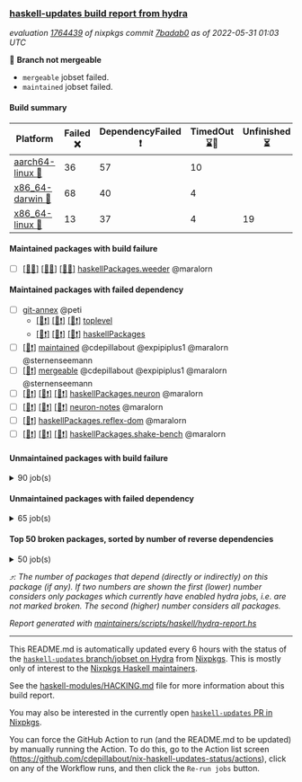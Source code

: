 ### [haskell-updates build report from hydra](https://hydra.nixos.org/jobset/nixpkgs/haskell-updates)
*evaluation [1764439](https://hydra.nixos.org/eval/1764439) of nixpkgs commit [7badab0](https://github.com/NixOS/nixpkgs/commits/7badab08b5789bd6c357704b43d1e4612abafd2d) as of 2022-05-31 01:03 UTC*

:red_circle: **Branch not mergeable**
  * `mergeable` jobset failed.
  * `maintained` jobset failed.

#### Build summary

 | Platform | Failed :x: | DependencyFailed :heavy_exclamation_mark: | TimedOut :hourglass::no_entry_sign: | Unfinished :hourglass_flowing_sand: | Success :heavy_check_mark: | 
 | --- | --- | --- | --- | --- | --- | 
 | [aarch64-linux :iphone:](https://hydra.nixos.org/eval/1764439?filter=.aarch64-linux) | 36 | 57 | 10 |  | 6206 | 
 | [x86_64-darwin :apple:](https://hydra.nixos.org/eval/1764439?filter=.x86_64-darwin) | 68 | 40 | 4 |  | 6139 | 
 | [x86_64-linux :penguin:](https://hydra.nixos.org/eval/1764439?filter=.x86_64-linux) | 13 | 37 | 4 | 19 | 6270 | 
#### Maintained packages with build failure
- [ ] [[:iphone::x:]](https://hydra.nixos.org/build/178577445) [[:apple::x:]](https://hydra.nixos.org/build/178580675) [[:penguin::x:]](https://hydra.nixos.org/build/178589717) [haskellPackages.weeder](https://hydra.nixos.org/eval/1764439?filter=haskellPackages.weeder) @maralorn
#### Maintained packages with failed dependency
- [ ] [git-annex](https://hydra.nixos.org/eval/1764439?filter=git-annex) @peti
  - [[:iphone::heavy_exclamation_mark:]](https://hydra.nixos.org/build/178588023) [[:apple::heavy_exclamation_mark:]](https://hydra.nixos.org/build/178580459) [[:penguin::heavy_exclamation_mark:]](https://hydra.nixos.org/build/178591294) [toplevel](https://hydra.nixos.org/eval/1764439?filter=git-annex)
  - [[:iphone::heavy_exclamation_mark:]](https://hydra.nixos.org/build/178590453) [[:apple::heavy_exclamation_mark:]](https://hydra.nixos.org/build/178579040) [[:penguin::heavy_exclamation_mark:]](https://hydra.nixos.org/build/178585494) [haskellPackages](https://hydra.nixos.org/eval/1764439?filter=haskellPackages.git-annex)
- [ ] [[:penguin::heavy_exclamation_mark:]](https://hydra.nixos.org/build/178700725) [maintained](https://hydra.nixos.org/eval/1764439?filter=maintained) @cdepillabout @expipiplus1 @maralorn @sternenseemann
- [ ] [[:penguin::heavy_exclamation_mark:]](https://hydra.nixos.org/build/178589486) [mergeable](https://hydra.nixos.org/eval/1764439?filter=mergeable) @cdepillabout @expipiplus1 @maralorn @sternenseemann
- [ ] [[:iphone::heavy_exclamation_mark:]](https://hydra.nixos.org/build/178700655) [[:apple::heavy_exclamation_mark:]](https://hydra.nixos.org/build/178700800) [[:penguin::heavy_exclamation_mark:]](https://hydra.nixos.org/build/178700678) [haskellPackages.neuron](https://hydra.nixos.org/eval/1764439?filter=haskellPackages.neuron) @maralorn
- [ ] [[:iphone::heavy_exclamation_mark:]](https://hydra.nixos.org/build/178700791) [[:apple::heavy_exclamation_mark:]](https://hydra.nixos.org/build/178700758) [[:penguin::heavy_exclamation_mark:]](https://hydra.nixos.org/build/178700794) [neuron-notes](https://hydra.nixos.org/eval/1764439?filter=neuron-notes) @maralorn
- [ ] [[:penguin::heavy_exclamation_mark:]](https://hydra.nixos.org/build/178580480) [haskellPackages.reflex-dom](https://hydra.nixos.org/eval/1764439?filter=haskellPackages.reflex-dom) @maralorn
- [ ] [[:iphone::heavy_exclamation_mark:]](https://hydra.nixos.org/build/178589164) [[:apple::heavy_exclamation_mark:]](https://hydra.nixos.org/build/178588410) [[:penguin::heavy_exclamation_mark:]](https://hydra.nixos.org/build/178586401) [haskellPackages.shake-bench](https://hydra.nixos.org/eval/1764439?filter=haskellPackages.shake-bench) @maralorn
#### Unmaintained packages with build failure
<details><summary>90 job(s) </summary>

- [ ] [[:iphone::x:]](https://hydra.nixos.org/build/178576717) [[:apple::x:]](https://hydra.nixos.org/build/178585311) [[:penguin::x:]](https://hydra.nixos.org/build/178586095) [haskellPackages.Chart-diagrams](https://hydra.nixos.org/eval/1764439?filter=haskellPackages.Chart-diagrams)  :arrow_heading_up: 9 | 14
- [ ] [[:iphone::x:]](https://hydra.nixos.org/build/178581820) [[:apple::x:]](https://hydra.nixos.org/build/178577090) [[:penguin::x:]](https://hydra.nixos.org/build/178594071) [haskellPackages.reflex](https://hydra.nixos.org/eval/1764439?filter=haskellPackages.reflex)  :arrow_heading_up: 6 | 44
- [ ] [[:iphone::x:]](https://hydra.nixos.org/build/178580821) [[:apple::heavy_check_mark:]](https://hydra.nixos.org/build/178585542) [[:penguin::heavy_check_mark:]](https://hydra.nixos.org/build/178579820) [haskellPackages.OrderedBits](https://hydra.nixos.org/eval/1764439?filter=haskellPackages.OrderedBits)  :arrow_heading_up: 5 | 36
- [ ] [hpack](https://hydra.nixos.org/eval/1764439?filter=hpack)  :arrow_heading_up: 4 | 14
  - [[:iphone::x:]](https://hydra.nixos.org/build/178579055) [[:apple::heavy_check_mark:]](https://hydra.nixos.org/build/178577598) [[:penguin::heavy_check_mark:]](https://hydra.nixos.org/build/178591448) [toplevel](https://hydra.nixos.org/eval/1764439?filter=hpack)
  - [[:iphone::heavy_check_mark:]](https://hydra.nixos.org/build/178593898) [[:apple::heavy_check_mark:]](https://hydra.nixos.org/build/178595116) [[:penguin::heavy_check_mark:]](https://hydra.nixos.org/build/178578535) [haskellPackages](https://hydra.nixos.org/eval/1764439?filter=haskellPackages.hpack)
- [ ] [[:iphone::x:]](https://hydra.nixos.org/build/178576783) [[:apple::x:]](https://hydra.nixos.org/build/178590748) [[:penguin::x:]](https://hydra.nixos.org/build/178577805) [haskellPackages.purescript](https://hydra.nixos.org/eval/1764439?filter=haskellPackages.purescript)  :arrow_heading_up: 3 | 8
- [ ] [[:iphone::x:]](https://hydra.nixos.org/build/178576809) [[:apple::heavy_check_mark:]](https://hydra.nixos.org/build/178578018) [[:penguin::heavy_check_mark:]](https://hydra.nixos.org/build/178586256) [haskellPackages.flatparse](https://hydra.nixos.org/eval/1764439?filter=haskellPackages.flatparse)  :arrow_heading_up: 3 | 5
- [ ] [[:iphone::x:]](https://hydra.nixos.org/build/178589003) [[:apple::heavy_check_mark:]](https://hydra.nixos.org/build/178591706) [[:penguin::heavy_check_mark:]](https://hydra.nixos.org/build/178594356) [haskellPackages.hw-json-simd](https://hydra.nixos.org/eval/1764439?filter=haskellPackages.hw-json-simd)  :arrow_heading_up: 2 | 8
- [ ] [[:iphone::x:]](https://hydra.nixos.org/build/178582790) [[:apple::heavy_check_mark:]](https://hydra.nixos.org/build/178588386) [[:penguin::heavy_check_mark:]](https://hydra.nixos.org/build/178588810) [haskellPackages.hw-simd](https://hydra.nixos.org/eval/1764439?filter=haskellPackages.hw-simd)  :arrow_heading_up: 2 | 8
- [ ] [[:iphone::x:]](https://hydra.nixos.org/build/178584294) [[:apple::heavy_check_mark:]](https://hydra.nixos.org/build/178585044) [[:penguin::heavy_check_mark:]](https://hydra.nixos.org/build/178582244) [haskellPackages.quic](https://hydra.nixos.org/eval/1764439?filter=haskellPackages.quic)  :arrow_heading_up: 2 | 2
- [ ] [[:iphone::x:]](https://hydra.nixos.org/build/178588770) [[:apple::heavy_check_mark:]](https://hydra.nixos.org/build/178595148) [[:penguin::heavy_check_mark:]](https://hydra.nixos.org/build/178587710) [haskellPackages.freetype2](https://hydra.nixos.org/eval/1764439?filter=haskellPackages.freetype2)  :arrow_heading_up: 1 | 8
- [ ] [[:iphone::heavy_check_mark:]](https://hydra.nixos.org/build/178582493) [[:apple::x:]](https://hydra.nixos.org/build/178590001) [[:penguin::heavy_check_mark:]](https://hydra.nixos.org/build/178581038) [haskellPackages.free-vector-spaces](https://hydra.nixos.org/eval/1764439?filter=haskellPackages.free-vector-spaces)  :arrow_heading_up: 1 | 7
- [ ] [[:iphone::x:]](https://hydra.nixos.org/build/178588014) [[:apple::heavy_check_mark:]](https://hydra.nixos.org/build/178586597) [[:penguin::heavy_check_mark:]](https://hydra.nixos.org/build/178591958) [haskellPackages.long-double](https://hydra.nixos.org/eval/1764439?filter=haskellPackages.long-double)  :arrow_heading_up: 1 | 2
- [ ] [[:iphone::x:]](https://hydra.nixos.org/build/178655807) [[:apple::x:]](https://hydra.nixos.org/build/178655802) [[:penguin::x:]](https://hydra.nixos.org/build/178655819) [haskellPackages.composite-cassava](https://hydra.nixos.org/eval/1764439?filter=haskellPackages.composite-cassava)  :arrow_heading_up: 1 | 1
- [ ] [[:iphone::x:]](https://hydra.nixos.org/build/178586191) [[:apple::x:]](https://hydra.nixos.org/build/178586963) [[:penguin::heavy_check_mark:]](https://hydra.nixos.org/build/178584803) [haskellPackages.easytensor](https://hydra.nixos.org/eval/1764439?filter=haskellPackages.easytensor)  :arrow_heading_up: 1 | 1
- [ ] [[:iphone::heavy_check_mark:]](https://hydra.nixos.org/build/178590955) [[:apple::x:]](https://hydra.nixos.org/build/178590566) [[:penguin::heavy_check_mark:]](https://hydra.nixos.org/build/178594277) [haskellPackages.grab](https://hydra.nixos.org/eval/1764439?filter=haskellPackages.grab)  :arrow_heading_up: 1 | 1
- [ ] [[:iphone::heavy_check_mark:]](https://hydra.nixos.org/build/178581028) [[:apple::x:]](https://hydra.nixos.org/build/178595362) [[:penguin::heavy_check_mark:]](https://hydra.nixos.org/build/178591845) [haskellPackages.kazura-queue](https://hydra.nixos.org/eval/1764439?filter=haskellPackages.kazura-queue)  :arrow_heading_up: 1 | 1
- [ ] [[:iphone::heavy_check_mark:]](https://hydra.nixos.org/build/178584109) [[:apple::x:]](https://hydra.nixos.org/build/178594502) [[:penguin::heavy_check_mark:]](https://hydra.nixos.org/build/178582825) [haskellPackages.keep-alive](https://hydra.nixos.org/eval/1764439?filter=haskellPackages.keep-alive)  :arrow_heading_up: 1 | 1
- [ ] [[:iphone::x:]](https://hydra.nixos.org/build/178586324) [[:apple::heavy_check_mark:]](https://hydra.nixos.org/build/178581133) [[:penguin::heavy_check_mark:]](https://hydra.nixos.org/build/178580064) [haskellPackages.nlopt-haskell](https://hydra.nixos.org/eval/1764439?filter=haskellPackages.nlopt-haskell)  :arrow_heading_up: 1 | 1
- [ ] [[:iphone::x:]](https://hydra.nixos.org/build/178700798) [[:apple::heavy_check_mark:]](https://hydra.nixos.org/build/178700740) [[:penguin::heavy_check_mark:]](https://hydra.nixos.org/build/178700702) [haskellPackages.swisstable](https://hydra.nixos.org/eval/1764439?filter=haskellPackages.swisstable)  :arrow_heading_up: 1 | 1
- [ ] [[:iphone::x:]](https://hydra.nixos.org/build/178578286) [[:apple::heavy_check_mark:]](https://hydra.nixos.org/build/178578363) [[:penguin::heavy_check_mark:]](https://hydra.nixos.org/build/178588035) [haskellPackages.unicode-properties](https://hydra.nixos.org/eval/1764439?filter=haskellPackages.unicode-properties)  :arrow_heading_up: 1 | 1
- [ ] [[:iphone::heavy_check_mark:]](https://hydra.nixos.org/build/178578840) [[:apple::x:]](https://hydra.nixos.org/build/178577147) [[:penguin::heavy_check_mark:]](https://hydra.nixos.org/build/178580620) [haskellPackages.zip](https://hydra.nixos.org/eval/1764439?filter=haskellPackages.zip)  :arrow_heading_up: 0 | 5
- [ ] [[:iphone::heavy_check_mark:]](https://hydra.nixos.org/build/178589262) [[:apple::x:]](https://hydra.nixos.org/build/178577259) [[:penguin::heavy_check_mark:]](https://hydra.nixos.org/build/178594238) [haskellPackages.PyF](https://hydra.nixos.org/eval/1764439?filter=haskellPackages.PyF)  :arrow_heading_up: 0 | 4
- [ ] [[:iphone::heavy_check_mark:]](https://hydra.nixos.org/build/178591753) [[:apple::x:]](https://hydra.nixos.org/build/178589361) [[:penguin::heavy_check_mark:]](https://hydra.nixos.org/build/178582714) [haskellPackages.hmidi](https://hydra.nixos.org/eval/1764439?filter=haskellPackages.hmidi)  :arrow_heading_up: 0 | 4
- [ ] [[:iphone::x:]](https://hydra.nixos.org/build/178589603) [[:apple::x:]](https://hydra.nixos.org/build/178589373) [[:penguin::x:]](https://hydra.nixos.org/build/178583875) [haskellPackages.bloodhound](https://hydra.nixos.org/eval/1764439?filter=haskellPackages.bloodhound)  :arrow_heading_up: 0 | 2
- [ ] [[:iphone::heavy_check_mark:]](https://hydra.nixos.org/build/178591190) [[:apple::x:]](https://hydra.nixos.org/build/178587512) [[:penguin::heavy_check_mark:]](https://hydra.nixos.org/build/178591027) [haskellPackages.posix-socket](https://hydra.nixos.org/eval/1764439?filter=haskellPackages.posix-socket)  :arrow_heading_up: 0 | 2
- [ ] [[:iphone::x:]](https://hydra.nixos.org/build/178588245) [[:apple::x:]](https://hydra.nixos.org/build/178595413) [[:penguin::x:]](https://hydra.nixos.org/build/178583505) [haskellPackages.servant-openapi3](https://hydra.nixos.org/eval/1764439?filter=haskellPackages.servant-openapi3)  :arrow_heading_up: 0 | 2
- [ ] [[:iphone::heavy_check_mark:]](https://hydra.nixos.org/build/178591059) [[:apple::x:]](https://hydra.nixos.org/build/178587819) [[:penguin::heavy_check_mark:]](https://hydra.nixos.org/build/178577559) [haskellPackages.gi-gdkx11](https://hydra.nixos.org/eval/1764439?filter=haskellPackages.gi-gdkx11)  :arrow_heading_up: 0 | 1
- [ ] [[:iphone::heavy_check_mark:]](https://hydra.nixos.org/build/178592946) [[:apple::x:]](https://hydra.nixos.org/build/178587992) [[:penguin::heavy_check_mark:]](https://hydra.nixos.org/build/178594839) [haskellPackages.hamid](https://hydra.nixos.org/eval/1764439?filter=haskellPackages.hamid)  :arrow_heading_up: 0 | 1
- [ ] [[:iphone::heavy_check_mark:]](https://hydra.nixos.org/build/178593498) [[:apple::x:]](https://hydra.nixos.org/build/178583194) [[:penguin::heavy_check_mark:]](https://hydra.nixos.org/build/178584434) [haskellPackages.hmatrix-morpheus](https://hydra.nixos.org/eval/1764439?filter=haskellPackages.hmatrix-morpheus)  :arrow_heading_up: 0 | 1
- [ ] [[:iphone::heavy_check_mark:]](https://hydra.nixos.org/build/178588359) [[:apple::x:]](https://hydra.nixos.org/build/178587791) [[:penguin::heavy_check_mark:]](https://hydra.nixos.org/build/178591404) [haskellPackages.huckleberry](https://hydra.nixos.org/eval/1764439?filter=haskellPackages.huckleberry)  :arrow_heading_up: 0 | 1
- [ ] [[:iphone::heavy_check_mark:]](https://hydra.nixos.org/build/178583215) [[:apple::x:]](https://hydra.nixos.org/build/178587040) [[:penguin::heavy_check_mark:]](https://hydra.nixos.org/build/178587363) [haskellPackages.openal-ffi](https://hydra.nixos.org/eval/1764439?filter=haskellPackages.openal-ffi)  :arrow_heading_up: 0 | 1
- [ ] [[:iphone::x:]](https://hydra.nixos.org/build/178584448) [[:apple::x:]](https://hydra.nixos.org/build/178582031) [[:penguin::x:]](https://hydra.nixos.org/build/178586787) [haskellPackages.pcre2](https://hydra.nixos.org/eval/1764439?filter=haskellPackages.pcre2)  :arrow_heading_up: 0 | 1
- [ ] [[:iphone::x:]](https://hydra.nixos.org/build/178592215) [[:apple::heavy_check_mark:]](https://hydra.nixos.org/build/178585209) [[:penguin::heavy_check_mark:]](https://hydra.nixos.org/build/178591112) [haskellPackages.picosat](https://hydra.nixos.org/eval/1764439?filter=haskellPackages.picosat)  :arrow_heading_up: 0 | 1
- [ ] [[:iphone::heavy_check_mark:]](https://hydra.nixos.org/build/178583799) [[:apple::x:]](https://hydra.nixos.org/build/178594911) [[:penguin::heavy_check_mark:]](https://hydra.nixos.org/build/178588102) [haskellPackages.select](https://hydra.nixos.org/eval/1764439?filter=haskellPackages.select)  :arrow_heading_up: 0 | 1
- [ ] [[:iphone::heavy_check_mark:]](https://hydra.nixos.org/build/178593694) [[:apple::x:]](https://hydra.nixos.org/build/178584930) [[:penguin::heavy_check_mark:]](https://hydra.nixos.org/build/178576964) [haskellPackages.sysinfo](https://hydra.nixos.org/eval/1764439?filter=haskellPackages.sysinfo)  :arrow_heading_up: 0 | 1
- [ ] [[:iphone::heavy_check_mark:]](https://hydra.nixos.org/build/178590844) [[:apple::x:]](https://hydra.nixos.org/build/178576345) [[:penguin::heavy_check_mark:]](https://hydra.nixos.org/build/178577061) [haskellPackages.FractalArt](https://hydra.nixos.org/eval/1764439?filter=haskellPackages.FractalArt) 
- [ ] [[:iphone::x:]](https://hydra.nixos.org/build/178578849) [[:apple::heavy_check_mark:]](https://hydra.nixos.org/build/178581194) [[:penguin::heavy_check_mark:]](https://hydra.nixos.org/build/178584815) [haskellPackages.HsASA](https://hydra.nixos.org/eval/1764439?filter=haskellPackages.HsASA) 
- [ ] [[:iphone::x:]](https://hydra.nixos.org/build/178587340) [[:apple::heavy_check_mark:]](https://hydra.nixos.org/build/178587124) [[:penguin::heavy_check_mark:]](https://hydra.nixos.org/build/178585583) [haskellPackages.binary-io](https://hydra.nixos.org/eval/1764439?filter=haskellPackages.binary-io) 
- [ ] [[:iphone::hourglass::no_entry_sign:]](https://hydra.nixos.org/build/178585255) [[:apple::x:]](https://hydra.nixos.org/build/178588587) [[:penguin::hourglass::no_entry_sign:]](https://hydra.nixos.org/build/178594092) [haskellPackages.bindings-common](https://hydra.nixos.org/eval/1764439?filter=haskellPackages.bindings-common) 
- [ ] [[:iphone::heavy_check_mark:]](https://hydra.nixos.org/build/178594215) [[:apple::x:]](https://hydra.nixos.org/build/178590778) [[:penguin::heavy_check_mark:]](https://hydra.nixos.org/build/178587684) [haskellPackages.chiphunk](https://hydra.nixos.org/eval/1764439?filter=haskellPackages.chiphunk) 
- [ ] [[:iphone::x:]](https://hydra.nixos.org/build/178585897) [[:apple::heavy_check_mark:]](https://hydra.nixos.org/build/178591307) [[:penguin::heavy_check_mark:]](https://hydra.nixos.org/build/178595318) [haskellPackages.comfort-fftw](https://hydra.nixos.org/eval/1764439?filter=haskellPackages.comfort-fftw) 
- [ ] [[:iphone::x:]](https://hydra.nixos.org/build/178655813) [[:apple::x:]](https://hydra.nixos.org/build/178655779) [[:penguin::x:]](https://hydra.nixos.org/build/178655809) [haskellPackages.composite-dhall](https://hydra.nixos.org/eval/1764439?filter=haskellPackages.composite-dhall) 
- [ ] [[:iphone::x:]](https://hydra.nixos.org/build/178655793) [[:apple::x:]](https://hydra.nixos.org/build/178655788) [[:penguin::x:]](https://hydra.nixos.org/build/178655790) [haskellPackages.composite-ekg](https://hydra.nixos.org/eval/1764439?filter=haskellPackages.composite-ekg) 
- [ ] [[:iphone::x:]](https://hydra.nixos.org/build/178655815) [[:apple::x:]](https://hydra.nixos.org/build/178655787) [[:penguin::x:]](https://hydra.nixos.org/build/178655805) [haskellPackages.composite-lens-extra](https://hydra.nixos.org/eval/1764439?filter=haskellPackages.composite-lens-extra) 
- [ ] [[:iphone::x:]](https://hydra.nixos.org/build/178590105) [[:apple::heavy_check_mark:]](https://hydra.nixos.org/build/178588287) [[:penguin::heavy_check_mark:]](https://hydra.nixos.org/build/178589211) [haskellPackages.decision-diagrams](https://hydra.nixos.org/eval/1764439?filter=haskellPackages.decision-diagrams) 
- [ ] [[:iphone::heavy_check_mark:]](https://hydra.nixos.org/build/178592995) [[:apple::x:]](https://hydra.nixos.org/build/178578448) [[:penguin::heavy_check_mark:]](https://hydra.nixos.org/build/178579174) [haskellPackages.diskhash](https://hydra.nixos.org/eval/1764439?filter=haskellPackages.diskhash) 
- [ ] [[:iphone::heavy_check_mark:]](https://hydra.nixos.org/build/178576456) [[:apple::x:]](https://hydra.nixos.org/build/178577416) [[:penguin::heavy_check_mark:]](https://hydra.nixos.org/build/178583024) [haskellPackages.env-extra](https://hydra.nixos.org/eval/1764439?filter=haskellPackages.env-extra) 
- [ ] [[:iphone::heavy_check_mark:]](https://hydra.nixos.org/build/178587233) [[:apple::x:]](https://hydra.nixos.org/build/178589801) [[:penguin::heavy_check_mark:]](https://hydra.nixos.org/build/178581396) [haskellPackages.epub-tools](https://hydra.nixos.org/eval/1764439?filter=haskellPackages.epub-tools) 
- [ ] [[:iphone::heavy_check_mark:]](https://hydra.nixos.org/build/178582145) [[:apple::x:]](https://hydra.nixos.org/build/178584755) [[:penguin::heavy_check_mark:]](https://hydra.nixos.org/build/178585074) [haskellPackages.fudgets](https://hydra.nixos.org/eval/1764439?filter=haskellPackages.fudgets) 
- [ ] [[:iphone::heavy_check_mark:]](https://hydra.nixos.org/build/178595477) [[:apple::x:]](https://hydra.nixos.org/build/178587632) [[:penguin::heavy_check_mark:]](https://hydra.nixos.org/build/178589677) [haskellPackages.gerrit](https://hydra.nixos.org/eval/1764439?filter=haskellPackages.gerrit) 
- [ ] [[:iphone::heavy_check_mark:]](https://hydra.nixos.org/build/178581116) [[:apple::x:]](https://hydra.nixos.org/build/178589540) [[:penguin::heavy_check_mark:]](https://hydra.nixos.org/build/178593322) [haskellPackages.ghc-gc-hook](https://hydra.nixos.org/eval/1764439?filter=haskellPackages.ghc-gc-hook) 
- [ ] [[:apple::x:]](https://hydra.nixos.org/build/178582138) [haskellPackages.gi-gtkosxapplication](https://hydra.nixos.org/eval/1764439?filter=haskellPackages.gi-gtkosxapplication) 
- [ ] [[:iphone::x:]](https://hydra.nixos.org/build/178583654) [[:penguin::heavy_check_mark:]](https://hydra.nixos.org/build/178585466) [haskellPackages.gnome-keyring](https://hydra.nixos.org/eval/1764439?filter=haskellPackages.gnome-keyring) 
- [ ] [[:apple::x:]](https://hydra.nixos.org/build/178585045) [haskellPackages.gtk-mac-integration](https://hydra.nixos.org/eval/1764439?filter=haskellPackages.gtk-mac-integration) 
- [ ] [[:iphone::heavy_check_mark:]](https://hydra.nixos.org/build/178576579) [[:apple::x:]](https://hydra.nixos.org/build/178593878) [[:penguin::heavy_check_mark:]](https://hydra.nixos.org/build/178594402) [haskellPackages.gtk-traymanager](https://hydra.nixos.org/eval/1764439?filter=haskellPackages.gtk-traymanager) 
- [ ] [[:apple::x:]](https://hydra.nixos.org/build/178580333) [haskellPackages.gtk3-mac-integration](https://hydra.nixos.org/eval/1764439?filter=haskellPackages.gtk3-mac-integration) 
- [ ] [[:iphone::heavy_check_mark:]](https://hydra.nixos.org/build/178593123) [[:apple::x:]](https://hydra.nixos.org/build/178582074) [[:penguin::heavy_check_mark:]](https://hydra.nixos.org/build/178588706) [haskellPackages.hid](https://hydra.nixos.org/eval/1764439?filter=haskellPackages.hid) 
- [ ] [[:iphone::heavy_check_mark:]](https://hydra.nixos.org/build/178587061) [[:apple::x:]](https://hydra.nixos.org/build/178586476) [[:penguin::heavy_check_mark:]](https://hydra.nixos.org/build/178595444) [haskellPackages.hinotify-conduit](https://hydra.nixos.org/eval/1764439?filter=haskellPackages.hinotify-conduit) 
- [ ] [[:iphone::heavy_check_mark:]](https://hydra.nixos.org/build/178589682) [[:apple::x:]](https://hydra.nixos.org/build/178587019) [[:penguin::heavy_check_mark:]](https://hydra.nixos.org/build/178590849) [haskellPackages.hsshellscript](https://hydra.nixos.org/eval/1764439?filter=haskellPackages.hsshellscript) 
- [ ] [[:iphone::heavy_check_mark:]](https://hydra.nixos.org/build/178588366) [[:apple::x:]](https://hydra.nixos.org/build/178582939) [[:penguin::heavy_check_mark:]](https://hydra.nixos.org/build/178576668) [haskellPackages.hssourceinfo](https://hydra.nixos.org/eval/1764439?filter=haskellPackages.hssourceinfo) 
- [ ] [[:iphone::heavy_check_mark:]](https://hydra.nixos.org/build/178576331) [[:apple::x:]](https://hydra.nixos.org/build/178577301) [[:penguin::heavy_check_mark:]](https://hydra.nixos.org/build/178583789) [haskellPackages.ipcvar](https://hydra.nixos.org/eval/1764439?filter=haskellPackages.ipcvar) 
- [ ] [[:iphone::x:]](https://hydra.nixos.org/build/178584209) [[:apple::heavy_check_mark:]](https://hydra.nixos.org/build/178589124) [[:penguin::heavy_check_mark:]](https://hydra.nixos.org/build/178587743) [haskellPackages.jammittools](https://hydra.nixos.org/eval/1764439?filter=haskellPackages.jammittools) 
- [ ] [[:apple::x:]](https://hydra.nixos.org/build/178582060) [haskellPackages.kqueue](https://hydra.nixos.org/eval/1764439?filter=haskellPackages.kqueue) 
- [ ] [[:iphone::heavy_check_mark:]](https://hydra.nixos.org/build/178590375) [[:apple::x:]](https://hydra.nixos.org/build/178579208) [[:penguin::heavy_check_mark:]](https://hydra.nixos.org/build/178577486) [haskellPackages.leveldb-haskell-fork](https://hydra.nixos.org/eval/1764439?filter=haskellPackages.leveldb-haskell-fork) 
- [ ] [[:iphone::heavy_check_mark:]](https://hydra.nixos.org/build/178577563) [[:apple::x:]](https://hydra.nixos.org/build/178577533) [[:penguin::heavy_check_mark:]](https://hydra.nixos.org/build/178587270) [haskellPackages.linux-framebuffer](https://hydra.nixos.org/eval/1764439?filter=haskellPackages.linux-framebuffer) 
- [ ] [[:iphone::heavy_check_mark:]](https://hydra.nixos.org/build/178577974) [[:apple::x:]](https://hydra.nixos.org/build/178581200) [[:penguin::heavy_check_mark:]](https://hydra.nixos.org/build/178582935) [haskellPackages.mediawiki2latex](https://hydra.nixos.org/eval/1764439?filter=haskellPackages.mediawiki2latex) 
- [ ] [[:iphone::heavy_check_mark:]](https://hydra.nixos.org/build/178594362) [[:apple::x:]](https://hydra.nixos.org/build/178581915) [[:penguin::heavy_check_mark:]](https://hydra.nixos.org/build/178590209) [haskellPackages.mercury-api](https://hydra.nixos.org/eval/1764439?filter=haskellPackages.mercury-api) 
- [ ] [[:iphone::heavy_check_mark:]](https://hydra.nixos.org/build/178588321) [[:apple::x:]](https://hydra.nixos.org/build/178590913) [[:penguin::heavy_check_mark:]](https://hydra.nixos.org/build/178590128) [haskellPackages.nano-cryptr](https://hydra.nixos.org/eval/1764439?filter=haskellPackages.nano-cryptr) 
- [ ] [[:iphone::x:]](https://hydra.nixos.org/build/178581535) [[:apple::x:]](https://hydra.nixos.org/build/178579446) [[:penguin::x:]](https://hydra.nixos.org/build/178581569) [haskellPackages.pandoc-crossref](https://hydra.nixos.org/eval/1764439?filter=haskellPackages.pandoc-crossref) 
- [ ] [[:iphone::heavy_check_mark:]](https://hydra.nixos.org/build/178578001) [[:apple::x:]](https://hydra.nixos.org/build/178576958) [[:penguin::heavy_check_mark:]](https://hydra.nixos.org/build/178578304) [haskellPackages.persistent-pagination](https://hydra.nixos.org/eval/1764439?filter=haskellPackages.persistent-pagination) 
- [ ] [[:iphone::heavy_check_mark:]](https://hydra.nixos.org/build/178576269) [[:apple::x:]](https://hydra.nixos.org/build/178578862) [[:penguin::heavy_check_mark:]](https://hydra.nixos.org/build/178585620) [haskellPackages.phatsort](https://hydra.nixos.org/eval/1764439?filter=haskellPackages.phatsort) 
- [ ] [[:iphone::heavy_check_mark:]](https://hydra.nixos.org/build/178580063) [[:apple::x:]](https://hydra.nixos.org/build/178584627) [[:penguin::heavy_check_mark:]](https://hydra.nixos.org/build/178590510) [haskellPackages.ping-wrapper](https://hydra.nixos.org/eval/1764439?filter=haskellPackages.ping-wrapper) 
- [ ] [[:iphone::heavy_check_mark:]](https://hydra.nixos.org/build/178585948) [[:apple::x:]](https://hydra.nixos.org/build/178581420) [[:penguin::heavy_check_mark:]](https://hydra.nixos.org/build/178587295) [haskellPackages.posix-timer](https://hydra.nixos.org/eval/1764439?filter=haskellPackages.posix-timer) 
- [ ] [[:iphone::heavy_check_mark:]](https://hydra.nixos.org/build/178579270) [[:apple::x:]](https://hydra.nixos.org/build/178589043) [[:penguin::heavy_check_mark:]](https://hydra.nixos.org/build/178578179) [haskellPackages.pthread](https://hydra.nixos.org/eval/1764439?filter=haskellPackages.pthread) 
- [ ] [[:iphone::heavy_check_mark:]](https://hydra.nixos.org/build/178583986) [[:apple::x:]](https://hydra.nixos.org/build/178577284) [[:penguin::heavy_check_mark:]](https://hydra.nixos.org/build/178592505) [haskellPackages.reserve](https://hydra.nixos.org/eval/1764439?filter=haskellPackages.reserve) 
- [ ] [[:iphone::x:]](https://hydra.nixos.org/build/178582332) [[:apple::heavy_check_mark:]](https://hydra.nixos.org/build/178578242) [[:penguin::heavy_check_mark:]](https://hydra.nixos.org/build/178580853) [haskellPackages.risc386](https://hydra.nixos.org/eval/1764439?filter=haskellPackages.risc386) 
- [ ] [[:iphone::heavy_check_mark:]](https://hydra.nixos.org/build/178590003) [[:apple::x:]](https://hydra.nixos.org/build/178581797) [[:penguin::heavy_check_mark:]](https://hydra.nixos.org/build/178581185) [haskellPackages.sfml-audio](https://hydra.nixos.org/eval/1764439?filter=haskellPackages.sfml-audio) 
- [ ] [[:iphone::heavy_check_mark:]](https://hydra.nixos.org/build/178589735) [[:apple::x:]](https://hydra.nixos.org/build/178594120) [[:penguin::heavy_check_mark:]](https://hydra.nixos.org/build/178590184) [haskellPackages.shared-memory](https://hydra.nixos.org/eval/1764439?filter=haskellPackages.shared-memory) 
- [ ] [[:iphone::heavy_check_mark:]](https://hydra.nixos.org/build/178591842) [[:apple::x:]](https://hydra.nixos.org/build/178590846) [[:penguin::heavy_check_mark:]](https://hydra.nixos.org/build/178590422) [haskellPackages.skews](https://hydra.nixos.org/eval/1764439?filter=haskellPackages.skews) 
- [ ] [[:iphone::x:]](https://hydra.nixos.org/build/178585183) [[:apple::x:]](https://hydra.nixos.org/build/178594387) [[:penguin::heavy_check_mark:]](https://hydra.nixos.org/build/178590743) [haskellPackages.slugify](https://hydra.nixos.org/eval/1764439?filter=haskellPackages.slugify) 
- [ ] [[:iphone::heavy_check_mark:]](https://hydra.nixos.org/build/178592145) [[:apple::x:]](https://hydra.nixos.org/build/178579156) [[:penguin::heavy_check_mark:]](https://hydra.nixos.org/build/178591638) [haskellPackages.tailfile-hinotify](https://hydra.nixos.org/eval/1764439?filter=haskellPackages.tailfile-hinotify) 
- [ ] [[:iphone::x:]](https://hydra.nixos.org/build/178588768) [[:apple::x:]](https://hydra.nixos.org/build/178581722) [[:penguin::x:]](https://hydra.nixos.org/build/178593799) [haskellPackages.text-builder-linear](https://hydra.nixos.org/eval/1764439?filter=haskellPackages.text-builder-linear) 
- [ ] [[:iphone::x:]](https://hydra.nixos.org/build/178582777) [[:apple::heavy_check_mark:]](https://hydra.nixos.org/build/178583310) [[:penguin::heavy_check_mark:]](https://hydra.nixos.org/build/178586522) [haskellPackages.wiringPi](https://hydra.nixos.org/eval/1764439?filter=haskellPackages.wiringPi) 
- [ ] [[:iphone::x:]](https://hydra.nixos.org/build/178592157) [[:apple::heavy_check_mark:]](https://hydra.nixos.org/build/178592530) [[:penguin::heavy_check_mark:]](https://hydra.nixos.org/build/178592351) [haskellPackages.x86-64bit](https://hydra.nixos.org/eval/1764439?filter=haskellPackages.x86-64bit) 
- [ ] [[:iphone::heavy_check_mark:]](https://hydra.nixos.org/build/178589996) [[:apple::x:]](https://hydra.nixos.org/build/178588898) [[:penguin::heavy_check_mark:]](https://hydra.nixos.org/build/178580666) [haskellPackages.xmonad-utils](https://hydra.nixos.org/eval/1764439?filter=haskellPackages.xmonad-utils) 
- [ ] [[:iphone::heavy_check_mark:]](https://hydra.nixos.org/build/178592338) [[:apple::x:]](https://hydra.nixos.org/build/178577400) [[:penguin::heavy_check_mark:]](https://hydra.nixos.org/build/178581190) [haskellPackages.yoga](https://hydra.nixos.org/eval/1764439?filter=haskellPackages.yoga) 
- [ ] [[:iphone::heavy_check_mark:]](https://hydra.nixos.org/build/178587151) [[:apple::x:]](https://hydra.nixos.org/build/178577920) [[:penguin::heavy_check_mark:]](https://hydra.nixos.org/build/178582473) [haskellPackages.zot](https://hydra.nixos.org/eval/1764439?filter=haskellPackages.zot) 
- [ ] [[:iphone::heavy_check_mark:]](https://hydra.nixos.org/build/178585236) [[:apple::x:]](https://hydra.nixos.org/build/178584798) [[:penguin::heavy_check_mark:]](https://hydra.nixos.org/build/178582182) [haskellPackages.zxcvbn-c](https://hydra.nixos.org/eval/1764439?filter=haskellPackages.zxcvbn-c) 
</details>

#### Unmaintained packages with failed dependency
<details><summary>65 job(s) </summary>

- [ ] [[:iphone::heavy_exclamation_mark:]](https://hydra.nixos.org/build/178582477) [[:apple::heavy_check_mark:]](https://hydra.nixos.org/build/178583177) [[:penguin::heavy_check_mark:]](https://hydra.nixos.org/build/178577540) [haskellPackages.PrimitiveArray](https://hydra.nixos.org/eval/1764439?filter=haskellPackages.PrimitiveArray)  :arrow_heading_up: 4 | 35
- [ ] [[:iphone::heavy_exclamation_mark:]](https://hydra.nixos.org/build/178576740) [[:apple::heavy_exclamation_mark:]](https://hydra.nixos.org/build/178594860) [[:penguin::heavy_exclamation_mark:]](https://hydra.nixos.org/build/178580788) [haskellPackages.reflex-dom-core](https://hydra.nixos.org/eval/1764439?filter=haskellPackages.reflex-dom-core)  :arrow_heading_up: 4 | 20
- [ ] [[:iphone::heavy_exclamation_mark:]](https://hydra.nixos.org/build/178588318) [[:apple::heavy_check_mark:]](https://hydra.nixos.org/build/178579190) [[:penguin::heavy_check_mark:]](https://hydra.nixos.org/build/178582893) [haskellPackages.BiobaseTypes](https://hydra.nixos.org/eval/1764439?filter=haskellPackages.BiobaseTypes)  :arrow_heading_up: 3 | 21
- [ ] [[:iphone::heavy_exclamation_mark:]](https://hydra.nixos.org/build/178591240) [[:apple::heavy_check_mark:]](https://hydra.nixos.org/build/178590750) [[:penguin::heavy_check_mark:]](https://hydra.nixos.org/build/178577350) [haskellPackages.BiobaseENA](https://hydra.nixos.org/eval/1764439?filter=haskellPackages.BiobaseENA)  :arrow_heading_up: 1 | 18
- [ ] [[:iphone::heavy_exclamation_mark:]](https://hydra.nixos.org/build/178580236) [[:apple::heavy_check_mark:]](https://hydra.nixos.org/build/178580112) [[:penguin::heavy_check_mark:]](https://hydra.nixos.org/build/178576667) [haskellPackages.exon](https://hydra.nixos.org/eval/1764439?filter=haskellPackages.exon)  :arrow_heading_up: 1 | 3
- [ ] [[:iphone::heavy_exclamation_mark:]](https://hydra.nixos.org/build/178579448) [[:apple::heavy_exclamation_mark:]](https://hydra.nixos.org/build/178581955) [[:penguin::heavy_exclamation_mark:]](https://hydra.nixos.org/build/178591495) [haskellPackages.hip](https://hydra.nixos.org/eval/1764439?filter=haskellPackages.hip)  :arrow_heading_up: 1 | 3
- [ ] [hoogle](https://hydra.nixos.org/eval/1764439?filter=hoogle)  :arrow_heading_up: 1 | 3
  - [[:iphone::heavy_check_mark:]](https://hydra.nixos.org/build/178590898) [[:apple::heavy_check_mark:]](https://hydra.nixos.org/build/178582624) [[:penguin::heavy_check_mark:]](https://hydra.nixos.org/build/178583387) [haskell.packages.ghc8107](https://hydra.nixos.org/eval/1764439?filter=haskell.packages.ghc8107.hoogle)
  - [[:iphone::heavy_check_mark:]](https://hydra.nixos.org/build/178579590) [[:apple::heavy_check_mark:]](https://hydra.nixos.org/build/178593651) [[:penguin::heavy_check_mark:]](https://hydra.nixos.org/build/178580445) [haskell.packages.ghc884](https://hydra.nixos.org/eval/1764439?filter=haskell.packages.ghc884.hoogle)
  - [[:iphone::heavy_check_mark:]](https://hydra.nixos.org/build/178593013) [[:apple::heavy_check_mark:]](https://hydra.nixos.org/build/178577919) [[:penguin::heavy_check_mark:]](https://hydra.nixos.org/build/178593639) [haskell.packages.ghc902](https://hydra.nixos.org/eval/1764439?filter=haskell.packages.ghc902.hoogle)
  - [[:iphone::heavy_exclamation_mark:]](https://hydra.nixos.org/build/178580305) [[:apple::heavy_check_mark:]](https://hydra.nixos.org/build/178591233) [[:penguin::heavy_check_mark:]](https://hydra.nixos.org/build/178585061) [haskell.packages.ghc923](https://hydra.nixos.org/eval/1764439?filter=haskell.packages.ghc923.hoogle)
  - [[:iphone::heavy_check_mark:]](https://hydra.nixos.org/build/178594589) [[:apple::heavy_check_mark:]](https://hydra.nixos.org/build/178580523) [[:penguin::heavy_check_mark:]](https://hydra.nixos.org/build/178586455) [haskellPackages](https://hydra.nixos.org/eval/1764439?filter=haskellPackages.hoogle)
- [ ] [[:iphone::heavy_exclamation_mark:]](https://hydra.nixos.org/build/178580684) [[:penguin::heavy_exclamation_mark:]](https://hydra.nixos.org/build/178588618) [haskellPackages.hbro](https://hydra.nixos.org/eval/1764439?filter=haskellPackages.hbro)  :arrow_heading_up: 1 | 1
- [ ] [[:iphone::heavy_exclamation_mark:]](https://hydra.nixos.org/build/178576867) [[:apple::heavy_check_mark:]](https://hydra.nixos.org/build/178584347) [[:penguin::heavy_check_mark:]](https://hydra.nixos.org/build/178592290) [haskellPackages.http3](https://hydra.nixos.org/eval/1764439?filter=haskellPackages.http3)  :arrow_heading_up: 1 | 1
- [ ] [[:iphone::heavy_exclamation_mark:]](https://hydra.nixos.org/build/178591907) [[:apple::heavy_exclamation_mark:]](https://hydra.nixos.org/build/178578092) [[:penguin::heavy_exclamation_mark:]](https://hydra.nixos.org/build/178578110) [haskellPackages.reflex-dom-pandoc](https://hydra.nixos.org/eval/1764439?filter=haskellPackages.reflex-dom-pandoc)  :arrow_heading_up: 1 | 1
- [ ] [[:iphone::heavy_check_mark:]](https://hydra.nixos.org/build/178582791) [[:apple::heavy_exclamation_mark:]](https://hydra.nixos.org/build/178592249) [[:penguin::heavy_check_mark:]](https://hydra.nixos.org/build/178593797) [haskellPackages.wss-client](https://hydra.nixos.org/eval/1764439?filter=haskellPackages.wss-client)  :arrow_heading_up: 1 | 1
- [ ] [[:iphone::heavy_exclamation_mark:]](https://hydra.nixos.org/build/178593027) [[:apple::heavy_check_mark:]](https://hydra.nixos.org/build/178594827) [[:penguin::heavy_check_mark:]](https://hydra.nixos.org/build/178581118) [haskellPackages.BiobaseXNA](https://hydra.nixos.org/eval/1764439?filter=haskellPackages.BiobaseXNA)  :arrow_heading_up: 0 | 17
- [ ] [[:iphone::heavy_exclamation_mark:]](https://hydra.nixos.org/build/178587492) [[:apple::heavy_check_mark:]](https://hydra.nixos.org/build/178576341) [[:penguin::heavy_check_mark:]](https://hydra.nixos.org/build/178593855) [haskellPackages.hw-json-standard-cursor](https://hydra.nixos.org/eval/1764439?filter=haskellPackages.hw-json-standard-cursor)  :arrow_heading_up: 0 | 6
- [ ] [[:iphone::heavy_exclamation_mark:]](https://hydra.nixos.org/build/178591192) [[:apple::heavy_check_mark:]](https://hydra.nixos.org/build/178583288) [[:penguin::heavy_check_mark:]](https://hydra.nixos.org/build/178587961) [haskellPackages.hw-json-simple-cursor](https://hydra.nixos.org/eval/1764439?filter=haskellPackages.hw-json-simple-cursor)  :arrow_heading_up: 0 | 4
- [ ] [[:iphone::heavy_exclamation_mark:]](https://hydra.nixos.org/build/178583008) [[:apple::heavy_check_mark:]](https://hydra.nixos.org/build/178586248) [[:penguin::heavy_check_mark:]](https://hydra.nixos.org/build/178586501) [haskellPackages.BiobaseFasta](https://hydra.nixos.org/eval/1764439?filter=haskellPackages.BiobaseFasta)  :arrow_heading_up: 0 | 3
- [ ] [[:iphone::heavy_exclamation_mark:]](https://hydra.nixos.org/build/178579375) [[:apple::heavy_check_mark:]](https://hydra.nixos.org/build/178586347) [[:penguin::heavy_check_mark:]](https://hydra.nixos.org/build/178594280) [haskellPackages.hw-dsv](https://hydra.nixos.org/eval/1764439?filter=haskellPackages.hw-dsv)  :arrow_heading_up: 0 | 3
- [ ] [[:iphone::heavy_exclamation_mark:]](https://hydra.nixos.org/build/178583041) [[:apple::heavy_check_mark:]](https://hydra.nixos.org/build/178587696) [[:penguin::heavy_check_mark:]](https://hydra.nixos.org/build/178583740) [haskellPackages.polysemy-http](https://hydra.nixos.org/eval/1764439?filter=haskellPackages.polysemy-http)  :arrow_heading_up: 0 | 2
- [ ] [[:iphone::heavy_check_mark:]](https://hydra.nixos.org/build/178588571) [[:apple::heavy_exclamation_mark:]](https://hydra.nixos.org/build/178586182) [[:penguin::heavy_check_mark:]](https://hydra.nixos.org/build/178579430) [haskellPackages.dde](https://hydra.nixos.org/eval/1764439?filter=haskellPackages.dde)  :arrow_heading_up: 0 | 1
- [ ] [[:iphone::heavy_exclamation_mark:]](https://hydra.nixos.org/build/178582311) [[:apple::heavy_exclamation_mark:]](https://hydra.nixos.org/build/178594869) [[:penguin::heavy_exclamation_mark:]](https://hydra.nixos.org/build/178578591) [haskellPackages.Chart-tests](https://hydra.nixos.org/eval/1764439?filter=haskellPackages.Chart-tests) 
- [ ] [[:iphone::heavy_exclamation_mark:]](https://hydra.nixos.org/build/178589443) [[:apple::heavy_exclamation_mark:]](https://hydra.nixos.org/build/178580513) [[:penguin::heavy_exclamation_mark:]](https://hydra.nixos.org/build/178594909) [haskellPackages.GuiHaskell](https://hydra.nixos.org/eval/1764439?filter=haskellPackages.GuiHaskell) 
- [ ] [[:iphone::heavy_exclamation_mark:]](https://hydra.nixos.org/build/178595295) [[:apple::heavy_exclamation_mark:]](https://hydra.nixos.org/build/178579183) [[:penguin::heavy_exclamation_mark:]](https://hydra.nixos.org/build/178580878) [haskellPackages.HPlot](https://hydra.nixos.org/eval/1764439?filter=haskellPackages.HPlot) 
- [ ] [[:iphone::heavy_exclamation_mark:]](https://hydra.nixos.org/build/178577953) [[:apple::heavy_exclamation_mark:]](https://hydra.nixos.org/build/178590655) [[:penguin::heavy_exclamation_mark:]](https://hydra.nixos.org/build/178582800) [haskellPackages.aivika-experiment-diagrams](https://hydra.nixos.org/eval/1764439?filter=haskellPackages.aivika-experiment-diagrams) 
- [ ] [[:iphone::heavy_exclamation_mark:]](https://hydra.nixos.org/build/178576590) [[:apple::heavy_check_mark:]](https://hydra.nixos.org/build/178586448) [[:penguin::heavy_check_mark:]](https://hydra.nixos.org/build/178580907) [haskellPackages.align-audio](https://hydra.nixos.org/eval/1764439?filter=haskellPackages.align-audio) 
- [ ] [[:iphone::heavy_exclamation_mark:]](https://hydra.nixos.org/build/178589358) [[:apple::heavy_exclamation_mark:]](https://hydra.nixos.org/build/178592905) [[:penguin::heavy_exclamation_mark:]](https://hydra.nixos.org/build/178584744) [haskellPackages.bench-graph](https://hydra.nixos.org/eval/1764439?filter=haskellPackages.bench-graph) 
- [ ] [[:iphone::heavy_exclamation_mark:]](https://hydra.nixos.org/build/178593177) [[:apple::heavy_exclamation_mark:]](https://hydra.nixos.org/build/178581456) [[:penguin::heavy_exclamation_mark:]](https://hydra.nixos.org/build/178576638) [haskellPackages.bench-show](https://hydra.nixos.org/eval/1764439?filter=haskellPackages.bench-show) 
- [ ] [[:iphone::heavy_exclamation_mark:]](https://hydra.nixos.org/build/178593834) [[:apple::heavy_exclamation_mark:]](https://hydra.nixos.org/build/178592169) [[:penguin::heavy_exclamation_mark:]](https://hydra.nixos.org/build/178588651) [haskellPackages.bluetile](https://hydra.nixos.org/eval/1764439?filter=haskellPackages.bluetile) 
- [ ] [[:iphone::heavy_exclamation_mark:]](https://hydra.nixos.org/build/178592562) [[:apple::heavy_exclamation_mark:]](https://hydra.nixos.org/build/178581901) [[:penguin::heavy_exclamation_mark:]](https://hydra.nixos.org/build/178585396) [haskellPackages.concurrency-benchmarks](https://hydra.nixos.org/eval/1764439?filter=haskellPackages.concurrency-benchmarks) 
- [ ] [[:iphone::heavy_exclamation_mark:]](https://hydra.nixos.org/build/178576508) [[:apple::heavy_exclamation_mark:]](https://hydra.nixos.org/build/178585219) [[:penguin::heavy_check_mark:]](https://hydra.nixos.org/build/178594809) [haskellPackages.easytensor-vulkan](https://hydra.nixos.org/eval/1764439?filter=haskellPackages.easytensor-vulkan) 
- [ ] [[:iphone::heavy_exclamation_mark:]](https://hydra.nixos.org/build/178581127) [[:apple::heavy_exclamation_mark:]](https://hydra.nixos.org/build/178589566) [[:penguin::heavy_exclamation_mark:]](https://hydra.nixos.org/build/178591066) [haskellPackages.gladexml-accessor](https://hydra.nixos.org/eval/1764439?filter=haskellPackages.gladexml-accessor) 
- [ ] [[:iphone::heavy_check_mark:]](https://hydra.nixos.org/build/178579459) [[:apple::heavy_exclamation_mark:]](https://hydra.nixos.org/build/178584823) [[:penguin::heavy_check_mark:]](https://hydra.nixos.org/build/178579445) [haskellPackages.grab-form](https://hydra.nixos.org/eval/1764439?filter=haskellPackages.grab-form) 
- [ ] [[:iphone::heavy_exclamation_mark:]](https://hydra.nixos.org/build/178592724) [[:apple::heavy_exclamation_mark:]](https://hydra.nixos.org/build/178587302) [[:penguin::heavy_exclamation_mark:]](https://hydra.nixos.org/build/178590246) [haskellPackages.gtk2hs-cast-glade](https://hydra.nixos.org/eval/1764439?filter=haskellPackages.gtk2hs-cast-glade) 
- [ ] [[:iphone::heavy_exclamation_mark:]](https://hydra.nixos.org/build/178583427) [[:apple::heavy_exclamation_mark:]](https://hydra.nixos.org/build/178588435) [[:penguin::heavy_exclamation_mark:]](https://hydra.nixos.org/build/178583294) [haskellPackages.happy-hour](https://hydra.nixos.org/eval/1764439?filter=haskellPackages.happy-hour) 
- [ ] [[:iphone::heavy_exclamation_mark:]](https://hydra.nixos.org/build/178581790) [[:apple::heavy_check_mark:]](https://hydra.nixos.org/build/178586637) [[:penguin::heavy_check_mark:]](https://hydra.nixos.org/build/178580520) [haskellPackages.harfbuzz-pure](https://hydra.nixos.org/eval/1764439?filter=haskellPackages.harfbuzz-pure) 
- [ ] [[:iphone::heavy_exclamation_mark:]](https://hydra.nixos.org/build/178576903) [[:penguin::heavy_exclamation_mark:]](https://hydra.nixos.org/build/178587732) [haskellPackages.hbro-contrib](https://hydra.nixos.org/eval/1764439?filter=haskellPackages.hbro-contrib) 
- [ ] [[:iphone::heavy_exclamation_mark:]](https://hydra.nixos.org/build/178587937) [[:apple::heavy_check_mark:]](https://hydra.nixos.org/build/178578425) [[:penguin::heavy_check_mark:]](https://hydra.nixos.org/build/178589840) [haskellPackages.hmatrix-nlopt](https://hydra.nixos.org/eval/1764439?filter=haskellPackages.hmatrix-nlopt) 
- [ ] [[:iphone::heavy_check_mark:]](https://hydra.nixos.org/build/178583363) [[:apple::heavy_exclamation_mark:]](https://hydra.nixos.org/build/178588273) [[:penguin::heavy_check_mark:]](https://hydra.nixos.org/build/178585975) [haskellPackages.hriemann](https://hydra.nixos.org/eval/1764439?filter=haskellPackages.hriemann) 
- [ ] [[:iphone::heavy_exclamation_mark:]](https://hydra.nixos.org/build/178700753) [[:apple::heavy_check_mark:]](https://hydra.nixos.org/build/178700681) [[:penguin::heavy_check_mark:]](https://hydra.nixos.org/build/178700662) [haskellPackages.hs-swisstable-hashtables-class](https://hydra.nixos.org/eval/1764439?filter=haskellPackages.hs-swisstable-hashtables-class) 
- [ ] [[:iphone::heavy_exclamation_mark:]](https://hydra.nixos.org/build/178586416) [[:apple::heavy_exclamation_mark:]](https://hydra.nixos.org/build/178594936) [[:penguin::heavy_exclamation_mark:]](https://hydra.nixos.org/build/178580794) [haskellPackages.hstzaar](https://hydra.nixos.org/eval/1764439?filter=haskellPackages.hstzaar) 
- [ ] [[:iphone::heavy_exclamation_mark:]](https://hydra.nixos.org/build/178585243) [[:apple::heavy_check_mark:]](https://hydra.nixos.org/build/178592072) [[:penguin::heavy_check_mark:]](https://hydra.nixos.org/build/178584889) [haskellPackages.hw-simd-cli](https://hydra.nixos.org/eval/1764439?filter=haskellPackages.hw-simd-cli) 
- [ ] [[:iphone::heavy_exclamation_mark:]](https://hydra.nixos.org/build/178577686) [[:apple::heavy_check_mark:]](https://hydra.nixos.org/build/178578554) [[:penguin::heavy_check_mark:]](https://hydra.nixos.org/build/178591170) [haskellPackages.kmn-programming](https://hydra.nixos.org/eval/1764439?filter=haskellPackages.kmn-programming) 
- [ ] [[:iphone::heavy_exclamation_mark:]](https://hydra.nixos.org/build/178581448) [[:apple::heavy_exclamation_mark:]](https://hydra.nixos.org/build/178586714) [[:penguin::heavy_exclamation_mark:]](https://hydra.nixos.org/build/178577956) [haskellPackages.minesweeper](https://hydra.nixos.org/eval/1764439?filter=haskellPackages.minesweeper) 
- [ ] [[:iphone::heavy_exclamation_mark:]](https://hydra.nixos.org/build/178585027) [[:apple::heavy_exclamation_mark:]](https://hydra.nixos.org/build/178594376) [[:penguin::heavy_exclamation_mark:]](https://hydra.nixos.org/build/178578060) [haskellPackages.monoid-map](https://hydra.nixos.org/eval/1764439?filter=haskellPackages.monoid-map) 
- [ ] [[:iphone::heavy_check_mark:]](https://hydra.nixos.org/build/178576595) [[:apple::heavy_exclamation_mark:]](https://hydra.nixos.org/build/178582442) [[:penguin::heavy_check_mark:]](https://hydra.nixos.org/build/178579712) [haskellPackages.network-messagepack-rpc-websocket](https://hydra.nixos.org/eval/1764439?filter=haskellPackages.network-messagepack-rpc-websocket) 
- [ ] [[:iphone::heavy_exclamation_mark:]](https://hydra.nixos.org/build/178586129) [[:apple::heavy_exclamation_mark:]](https://hydra.nixos.org/build/178590181) [[:penguin::heavy_exclamation_mark:]](https://hydra.nixos.org/build/178577183) [haskellPackages.nymphaea](https://hydra.nixos.org/eval/1764439?filter=haskellPackages.nymphaea) 
- [ ] [[:iphone::heavy_exclamation_mark:]](https://hydra.nixos.org/build/178592769) [[:apple::heavy_exclamation_mark:]](https://hydra.nixos.org/build/178588276) [[:penguin::heavy_exclamation_mark:]](https://hydra.nixos.org/build/178582376) [haskellPackages.perceptual-hash](https://hydra.nixos.org/eval/1764439?filter=haskellPackages.perceptual-hash) 
- [ ] [[:iphone::heavy_check_mark:]](https://hydra.nixos.org/build/178589263) [[:apple::heavy_exclamation_mark:]](https://hydra.nixos.org/build/178581867) [[:penguin::heavy_check_mark:]](https://hydra.nixos.org/build/178578527) [haskellPackages.postgresql-replicant](https://hydra.nixos.org/eval/1764439?filter=haskellPackages.postgresql-replicant) 
- [ ] [[:iphone::heavy_exclamation_mark:]](https://hydra.nixos.org/build/178587657) [[:apple::heavy_exclamation_mark:]](https://hydra.nixos.org/build/178582615) [[:penguin::heavy_exclamation_mark:]](https://hydra.nixos.org/build/178578763) [haskellPackages.proplang](https://hydra.nixos.org/eval/1764439?filter=haskellPackages.proplang) 
- [ ] [[:iphone::heavy_exclamation_mark:]](https://hydra.nixos.org/build/178577830) [[:apple::heavy_exclamation_mark:]](https://hydra.nixos.org/build/178584573) [[:penguin::heavy_exclamation_mark:]](https://hydra.nixos.org/build/178591339) [haskellPackages.psc-ide](https://hydra.nixos.org/eval/1764439?filter=haskellPackages.psc-ide) 
- [ ] [[:iphone::heavy_exclamation_mark:]](https://hydra.nixos.org/build/178594241) [[:apple::heavy_exclamation_mark:]](https://hydra.nixos.org/build/178584672) [[:penguin::heavy_exclamation_mark:]](https://hydra.nixos.org/build/178577066) [haskellPackages.purescript-tsd-gen](https://hydra.nixos.org/eval/1764439?filter=haskellPackages.purescript-tsd-gen) 
- [ ] [[:iphone::heavy_exclamation_mark:]](https://hydra.nixos.org/build/178592264) [[:apple::heavy_exclamation_mark:]](https://hydra.nixos.org/build/178592367) [[:penguin::heavy_exclamation_mark:]](https://hydra.nixos.org/build/178577631) [haskellPackages.reflex-dom-ionic](https://hydra.nixos.org/eval/1764439?filter=haskellPackages.reflex-dom-ionic) 
- [ ] [[:iphone::heavy_exclamation_mark:]](https://hydra.nixos.org/build/178578146) [[:apple::heavy_check_mark:]](https://hydra.nixos.org/build/178585664) [[:penguin::heavy_check_mark:]](https://hydra.nixos.org/build/178594778) [haskellPackages.rounded-hw](https://hydra.nixos.org/eval/1764439?filter=haskellPackages.rounded-hw) 
- [ ] [[:iphone::heavy_exclamation_mark:]](https://hydra.nixos.org/build/178655808) [[:apple::heavy_exclamation_mark:]](https://hydra.nixos.org/build/178655811) [[:penguin::heavy_exclamation_mark:]](https://hydra.nixos.org/build/178655786) [haskellPackages.sheets](https://hydra.nixos.org/eval/1764439?filter=haskellPackages.sheets) 
- [ ] [[:iphone::heavy_exclamation_mark:]](https://hydra.nixos.org/build/178580426) [[:apple::heavy_exclamation_mark:]](https://hydra.nixos.org/build/178581113) [[:penguin::heavy_exclamation_mark:]](https://hydra.nixos.org/build/178578369) [haskellPackages.showdown](https://hydra.nixos.org/eval/1764439?filter=haskellPackages.showdown) 
- [ ] [[:iphone::heavy_exclamation_mark:]](https://hydra.nixos.org/build/178584099) [[:apple::heavy_exclamation_mark:]](https://hydra.nixos.org/build/178577779) [[:penguin::heavy_exclamation_mark:]](https://hydra.nixos.org/build/178586410) [haskellPackages.simfin](https://hydra.nixos.org/eval/1764439?filter=haskellPackages.simfin) 
- [ ] [[:iphone::heavy_exclamation_mark:]](https://hydra.nixos.org/build/178593609) [[:apple::heavy_check_mark:]](https://hydra.nixos.org/build/178590489) [[:penguin::heavy_check_mark:]](https://hydra.nixos.org/build/178590797) [haskellPackages.sound-collage](https://hydra.nixos.org/eval/1764439?filter=haskellPackages.sound-collage) 
- [ ] [[:iphone::heavy_exclamation_mark:]](https://hydra.nixos.org/build/178580765) [[:apple::heavy_check_mark:]](https://hydra.nixos.org/build/178594645) [[:penguin::heavy_check_mark:]](https://hydra.nixos.org/build/178590765) [haskellPackages.unicode-names](https://hydra.nixos.org/eval/1764439?filter=haskellPackages.unicode-names) 
- [ ] [[:iphone::heavy_exclamation_mark:]](https://hydra.nixos.org/build/178590306) [[:apple::heavy_check_mark:]](https://hydra.nixos.org/build/178595245) [[:penguin::heavy_check_mark:]](https://hydra.nixos.org/build/178579752) [haskellPackages.warp-quic](https://hydra.nixos.org/eval/1764439?filter=haskellPackages.warp-quic) 
- [ ] [[:iphone::heavy_exclamation_mark:]](https://hydra.nixos.org/build/178585089) [[:apple::heavy_exclamation_mark:]](https://hydra.nixos.org/build/178584286) [[:penguin::heavy_exclamation_mark:]](https://hydra.nixos.org/build/178594843) [haskellPackages.wordchoice](https://hydra.nixos.org/eval/1764439?filter=haskellPackages.wordchoice) 
- [ ] [[:iphone::heavy_check_mark:]](https://hydra.nixos.org/build/178585814) [[:apple::heavy_exclamation_mark:]](https://hydra.nixos.org/build/178582829) [[:penguin::heavy_check_mark:]](https://hydra.nixos.org/build/178589028) [haskellPackages.xbattbar](https://hydra.nixos.org/eval/1764439?filter=haskellPackages.xbattbar) 
- [ ] [[:iphone::heavy_exclamation_mark:]](https://hydra.nixos.org/build/178590965) [[:apple::heavy_exclamation_mark:]](https://hydra.nixos.org/build/178579504) [[:penguin::heavy_exclamation_mark:]](https://hydra.nixos.org/build/178594689) [haskellPackages.zephyr](https://hydra.nixos.org/eval/1764439?filter=haskellPackages.zephyr) 
</details>

#### Top 50 broken packages, sorted by number of reverse dependencies
<details><summary>50 job(s) </summary>

[amazonka-core](https://packdeps.haskellers.com/reverse/amazonka-core) :arrow_heading_up: 185  
[gogol-core](https://packdeps.haskellers.com/reverse/gogol-core) :arrow_heading_up: 184  
[haskell98](https://packdeps.haskellers.com/reverse/haskell98) :arrow_heading_up: 153  
[enumerator](https://packdeps.haskellers.com/reverse/enumerator) :arrow_heading_up: 56  
[util](https://packdeps.haskellers.com/reverse/util) :arrow_heading_up: 49  
[derive](https://packdeps.haskellers.com/reverse/derive) :arrow_heading_up: 48  
[amazonka](https://packdeps.haskellers.com/reverse/amazonka) :arrow_heading_up: 43  
[accelerate](https://packdeps.haskellers.com/reverse/accelerate) :arrow_heading_up: 42  
[parseargs](https://packdeps.haskellers.com/reverse/parseargs) :arrow_heading_up: 42  
[syb-with-class](https://packdeps.haskellers.com/reverse/syb-with-class) :arrow_heading_up: 42  
[MonadCatchIO-transformers](https://packdeps.haskellers.com/reverse/MonadCatchIO-transformers) :arrow_heading_up: 41  
[autodocodec](https://packdeps.haskellers.com/reverse/autodocodec) :arrow_heading_up: 33  
[data-lens](https://packdeps.haskellers.com/reverse/data-lens) :arrow_heading_up: 33  
[rank1dynamic](https://packdeps.haskellers.com/reverse/rank1dynamic) :arrow_heading_up: 33  
[distributed-static](https://packdeps.haskellers.com/reverse/distributed-static) :arrow_heading_up: 31  
[language-ecmascript](https://packdeps.haskellers.com/reverse/language-ecmascript) :arrow_heading_up: 31  
[distributed-process](https://packdeps.haskellers.com/reverse/distributed-process) :arrow_heading_up: 30  
[ip](https://packdeps.haskellers.com/reverse/ip) :arrow_heading_up: 29  
[iteratee](https://packdeps.haskellers.com/reverse/iteratee) :arrow_heading_up: 29  
[jmacro](https://packdeps.haskellers.com/reverse/jmacro) :arrow_heading_up: 29  
[validity-aeson](https://packdeps.haskellers.com/reverse/validity-aeson) :arrow_heading_up: 29  
[text-format](https://packdeps.haskellers.com/reverse/text-format) :arrow_heading_up: 28  
[autodocodec-schema](https://packdeps.haskellers.com/reverse/autodocodec-schema) :arrow_heading_up: 27  
[mmsyn3](https://packdeps.haskellers.com/reverse/mmsyn3) :arrow_heading_up: 27  
[autodocodec-yaml](https://packdeps.haskellers.com/reverse/autodocodec-yaml) :arrow_heading_up: 26  
[crypto-numbers](https://packdeps.haskellers.com/reverse/crypto-numbers) :arrow_heading_up: 26  
[either-unwrap](https://packdeps.haskellers.com/reverse/either-unwrap) :arrow_heading_up: 25  
[web-routes-th](https://packdeps.haskellers.com/reverse/web-routes-th) :arrow_heading_up: 24  
[crypto-pubkey](https://packdeps.haskellers.com/reverse/crypto-pubkey) :arrow_heading_up: 23  
[ixset-typed](https://packdeps.haskellers.com/reverse/ixset-typed) :arrow_heading_up: 23  
[sydtest](https://packdeps.haskellers.com/reverse/sydtest) :arrow_heading_up: 23  
[haskelldb](https://packdeps.haskellers.com/reverse/haskelldb) :arrow_heading_up: 22  
[wxdirect](https://packdeps.haskellers.com/reverse/wxdirect) :arrow_heading_up: 22  
[alg](https://packdeps.haskellers.com/reverse/alg) :arrow_heading_up: 21  
[amazonka-s3](https://packdeps.haskellers.com/reverse/amazonka-s3) :arrow_heading_up: 21  
[mmsyn2](https://packdeps.haskellers.com/reverse/mmsyn2) :arrow_heading_up: 21  
[userid](https://packdeps.haskellers.com/reverse/userid) :arrow_heading_up: 21  
[wxc](https://packdeps.haskellers.com/reverse/wxc) :arrow_heading_up: 21  
[biocore](https://packdeps.haskellers.com/reverse/biocore) :arrow_heading_up: 20  
[subG](https://packdeps.haskellers.com/reverse/subG) :arrow_heading_up: 20  
[wxcore](https://packdeps.haskellers.com/reverse/wxcore) :arrow_heading_up: 20  
[attoparsec-enumerator](https://packdeps.haskellers.com/reverse/attoparsec-enumerator) :arrow_heading_up: 19  
[bytestring-show](https://packdeps.haskellers.com/reverse/bytestring-show) :arrow_heading_up: 19  
[fay](https://packdeps.haskellers.com/reverse/fay) :arrow_heading_up: 19  
[harp](https://packdeps.haskellers.com/reverse/harp) :arrow_heading_up: 19  
[hsx2hs](https://packdeps.haskellers.com/reverse/hsx2hs) :arrow_heading_up: 19  
[ixset](https://packdeps.haskellers.com/reverse/ixset) :arrow_heading_up: 19  
[wx](https://packdeps.haskellers.com/reverse/wx) :arrow_heading_up: 19  
[asn1-data](https://packdeps.haskellers.com/reverse/asn1-data) :arrow_heading_up: 18  
[dbus-core](https://packdeps.haskellers.com/reverse/dbus-core) :arrow_heading_up: 18  
</details>


*:arrow_heading_up:: The number of packages that depend (directly or indirectly) on this package (if any). If two numbers are shown the first (lower) number considers only packages which currently have enabled hydra jobs, i.e. are not marked broken. The second (higher) number considers all packages.*

*Report generated with [maintainers/scripts/haskell/hydra-report.hs](https://github.com/NixOS/nixpkgs/blob/haskell-updates/maintainers/scripts/haskell/hydra-report.sh)*


----------------------------------------------------------------------

This README.md is automatically updated every 6 hours with the status of the
[`haskell-updates` branch/jobset on Hydra](https://hydra.nixos.org/jobset/nixpkgs/haskell-updates)
from [Nixpkgs](https://github.com/NixOS/nixpkgs).  This is mostly only of
interest to the [Nixpkgs Haskell maintainers](https://github.com/orgs/NixOS/teams/haskell).

See the
[haskell-modules/HACKING.md](https://github.com/NixOS/nixpkgs/blob/haskell-updates/pkgs/development/haskell-modules/HACKING.md)
file for more information about this build report.

You may also be interested in the currently open
[`haskell-updates` PR in Nixpkgs](https://github.com/nixos/nixpkgs/pulls?q=is%3Apr+is%3Aopen+head%3Ahaskell-updates).

You can force the GitHub Action to run (and the README.md to be updated) by
manually running the Action.  To do this, go to the Action list screen
(https://github.com/cdepillabout/nix-haskell-updates-status/actions),
click on any of the Workflow runs, and then click the `Re-run jobs` button.
